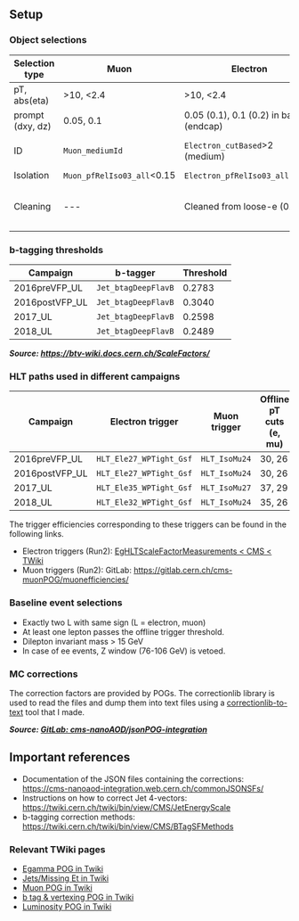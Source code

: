 ## Setup
### Object selections
| Selection type | Muon | Electron | Jet | 
|--|--|--|--|
|pT, abs(eta)     | >10, <2.4 | >10, <2.4 | >30, <2.4 |
| prompt (dxy, dz)| 0.05, 0.1 | 0.05 (0.1), 0.1 (0.2) in barrel (endcap) | -- |
| ID              | `Muon_mediumId` | `Electron_cutBased`>2 (medium) | `Jet_jetId` >= 1 (2 in 2016) |
| Isolation       | `Muon_pfRelIso03_all`<0.15 | `Electron_pfRelIso03_all`<0.15 | -- |
|Cleaning         |--- |Cleaned from loose-e (0.4)| Cleaned from loose-L (0.4)

### b-tagging thresholds
|Campaign|b-tagger| Threshold|
|--|--|--|
|2016preVFP_UL |`Jet_btagDeepFlavB`|0.2783|
|2016postVFP_UL|`Jet_btagDeepFlavB`|0.3040|
|2017_UL       |`Jet_btagDeepFlavB`|0.2598|
|2018_UL       |`Jet_btagDeepFlavB`|0.2489|
***Source: https://btv-wiki.docs.cern.ch/ScaleFactors/***

### HLT paths used in different campaigns
|Campaign|Electron trigger|Muon trigger|Offline pT cuts (e, mu)|
|--|--|--|--|
|2016preVFP_UL |`HLT_Ele27_WPTight_Gsf`|`HLT_IsoMu24`|30, 26|
|2016postVFP_UL|`HLT_Ele27_WPTight_Gsf`|`HLT_IsoMu24`|30, 26|
|2017_UL       |`HLT_Ele35_WPTight_Gsf`|`HLT_IsoMu27`|37, 29|
|2018_UL       |`HLT_Ele32_WPTight_Gsf`|`HLT_IsoMu24`|35, 26|

The trigger efficiencies corresponding to these triggers can be found in the following links.
- Electron triggers (Run2): [EgHLTScaleFactorMeasurements < CMS < TWiki](https://twiki.cern.ch/twiki/bin/view/CMS/EgHLTScaleFactorMeasurements)
- Muon triggers (Run2): GitLab: https://gitlab.cern.ch/cms-muonPOG/muonefficiencies/

### Baseline event selections
- Exactly two L with same sign (L = electron, muon)
- At least one lepton passes the offline trigger threshold.
- Dilepton invariant mass > 15 GeV
- In case of ee events, Z window (76-106 GeV) is vetoed.

### MC corrections
The correction factors are provided by POGs. The correctionlib library is used to read the files and dump them into text files using a [correctionlib-to-text](https://github.com/phazarik/correctionlib-to-text) tool that I made.

***Source: [GitLab: cms-nanoAOD/jsonPOG-integration](https://gitlab.cern.ch/cms-nanoAOD/jsonpog-integration)*** 


## Important references
- Documentation of the JSON files containing the corrections: https://cms-nanoaod-integration.web.cern.ch/commonJSONSFs/
- Instructions on how to correct Jet 4-vectors: https://twiki.cern.ch/twiki/bin/view/CMS/JetEnergyScale
- b-tagging correction methods: https://twiki.cern.ch/twiki/bin/view/CMS/BTagSFMethods

### Relevant TWiki pages
-   [Egamma POG in Twiki](https://twiki.cern.ch/twiki/bin/view/CMS/EgammaPOG)
-   [Jets/Missing Et in Twiki](https://twiki.cern.ch/twiki/bin/view/CMS/JetMET)
-   [Muon POG in Twiki](https://twiki.cern.ch/twiki/bin/view/CMS/MuonPOG)
-   [b tag & vertexing POG in Twiki](https://twiki.cern.ch/twiki/bin/view/CMS/BtagPOG)
-   [Luminosity POG in Twiki](https://twiki.cern.ch/twiki/bin/view/CMS/TWikiLUM)

